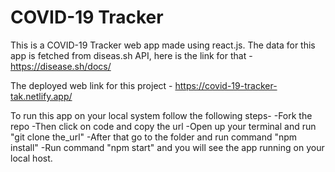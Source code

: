 # COVID-19 Tracker

This is a COVID-19 Tracker web app made using react.js.
The data for this app is fetched from diseas.sh API, here is the link for that - https://disease.sh/docs/

The deployed web link for this project - https://covid-19-tracker-tak.netlify.app/

To run this app on your local system follow the following steps- 
-Fork the repo
-Then click on code and copy the url
-Open up your terminal and run "git clone the_url"
-After that go to the folder and run command "npm install"
-Run command "npm start" and you will see the app running on your local host.
